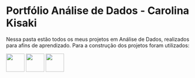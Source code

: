 # Portfólio Análise de Dados - Carolina Kisaki

Nessa pasta estão todos os meus projetos em Análise de Dados, realizados para afins de aprendizado.
Para a construção dos projetos foram utilizados:

<img src="https://cdn.jsdelivr.net/gh/devicons/devicon@master/icons/postgresql/postgresql-original-wordmark.svg" width="50" height="50"/> <img src="https://cdn.jsdelivr.net/gh/devicons/devicon@latest/icons/python/python-original.svg" width="50" height="50"/> <img src="https://seeklogo.com/images/P/power-bi-icon-logo-E1B451ED39-seeklogo.com.png" width="50" height="50"/>
